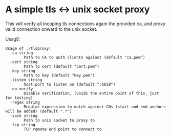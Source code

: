 # A simple tls <-> unix socket proxy

This will verify all incoping tls connections again the provided
ca, and proxy valid connection onward to the unix socket.

UsagE:
```
Usage of ./tlsproxy:
  -ca string
    	Path to CA to auth clients against (default "ca.pem")
  -cert string
    	Path to cert (default "cert.pem")
  -key string
    	Path to key (default "key.pem")
  -listen string
    	host:port to listen on (default ":6658")
  -no-verify
    	Disable verification, (voids the entire point of this, just for testing)
  -regex string
    	Regular expression to match against CNs (start and end anchors will be added) (default ".*")
  -sock string
    	Path to unix socket to proxy to
  -tcp string
    	TCP remote end point to connect to
```
